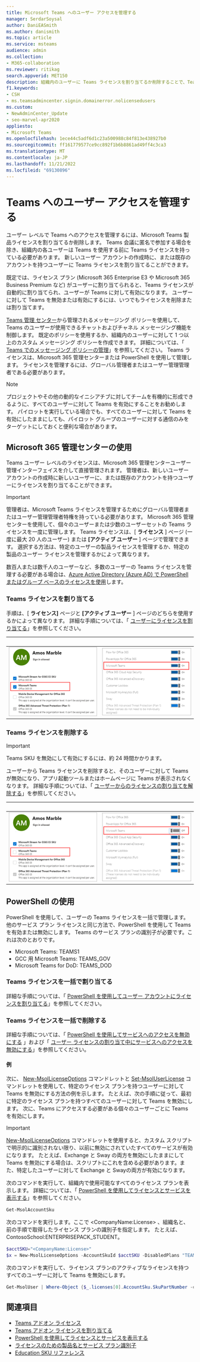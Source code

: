 ```yaml
---
title: Microsoft Teams へのユーザー アクセスを管理する
manager: SerdarSoysal
author: DaniEASmith
ms.author: danismith
ms.topic: article
ms.service: msteams
audience: admin
ms.collection:
- M365-collaboration
ms.reviewer: ritikag
search.appverid: MET150
description: 組織内のユーザーに Teams ライセンスを割り当てるか削除することで、Teams へのユーザー アクセスを管理する方法について説明します。
f1.keywords:
- CSH
- ms.teamsadmincenter.signin.domainerror.nolicensedusers
ms.custom:
- NewAdminCenter_Update
- seo-marvel-apr2020
appliesto:
- Microsoft Teams
ms.openlocfilehash: 1ece44c5adf6d1c23a500988c84f813e438927b0
ms.sourcegitcommit: ff161779577ce9cc892f1b6b8861ad49ff4c3ca3
ms.translationtype: MT
ms.contentlocale: ja-JP
ms.lasthandoff: 11/21/2022
ms.locfileid: "69130896"
---
```

# <a name="manage-user-access-to-teams"></a>Teams へのユーザー アクセスを管理する

ユーザー レベルで Teams へのアクセスを管理するには、Microsoft Teams 製品ライセンスを割り当てるか削除します。 Teams 会議に匿名で参加する場合を除き、組織内の各ユーザーは Teams を使用する前に Teams ライセンスを持っている必要があります。 新しいユーザー アカウントの作成時に、または既存のアカウントを持つユーザーに Teams ライセンスを割り当てることができます。

既定では、ライセンス プラン (Microsoft 365 Enterprise E3 や Microsoft 365 Business Premium など) がユーザーに割り当てられると、Teams ライセンスが自動的に割り当てられ、ユーザーが Teams に対して有効になります。 ユーザーに対して Teams を無効または有効にするには、いつでもライセンスを削除または割り当てます。

<a href="https://go.microsoft.com/fwlink/p/?linkid=2024339" target="_blank">Teams 管理 センター</a>から管理されるメッセージング ポリシーを使用して、Teams のユーザーが使用できるチャットおよびチャネル メッセージング機能を制御します。 既定のポリシーを使用するか、組織内のユーザーに対して 1 つ以上のカスタム メッセージング ポリシーを作成できます。 詳細については、「 [Teams でのメッセージング ポリシーの管理](messaging-policies-in-teams.md)」を参照してください。
Teams ライセンスは、Microsoft 365 管理センターまたは PowerShell を使用して管理します。 ライセンスを管理するには、グローバル管理者またはユーザー管理管理者である必要があります。

> [!NOTE]
> プロジェクトやその他の動的なイニシアチブに対してチームを有機的に形成できるように、すべてのユーザーに対して Teams を有効にすることをお勧めします。 パイロットを実行している場合でも、すべてのユーザーに対して Teams を有効にしたままにしても、パイロット グループのユーザーに対する通信のみをターゲットにしておくと便利な場合があります。

## <a name="using-the-microsoft-365-admin-center"></a>Microsoft 365 管理センターの使用

Teams ユーザー レベルのライセンスは、Microsoft 365 管理センターユーザー管理インターフェイスを介して直接管理されます。 管理者は、新しいユーザー アカウントの作成時に新しいユーザーに、または既存のアカウントを持つユーザーにライセンスを割り当てることができます。

> [!IMPORTANT]
> 管理者は、Microsoft Teams ライセンスを管理するためにグローバル管理者またはユーザー管理管理者特権を持っている必要があります。
Microsoft 365 管理センターを使用して、個々のユーザーまたは少数のユーザーセットの Teams ライセンスを一度に管理します。 Teams ライセンスは、[ **ライセンス** ] ページ (一度に最大 20 人のユーザー) または **[アクティブ ユーザー** ] ページで管理できます。 選択する方法は、特定のユーザーの製品ライセンスを管理するか、特定の製品のユーザー ライセンスを管理するかによって異なります。

数百人または数千人のユーザーなど、多数のユーザーの Teams ライセンスを管理する必要がある場合は、[Azure Active Directory (Azure AD) で PowerShell またはグループ ベースのライセンスを](/azure/active-directory/users-groups-roles/licensing-groups-assign)[使用](#using-powershell)します。 

### <a name="assign-a-teams-license"></a>Teams ライセンスを割り当てる

手順は、[ **ライセンス]** ページと **[アクティブ ユーザー** ] ページのどちらを使用するかによって異なります。  詳細な手順については、「 [ユーザーにライセンスを割り当てる](/microsoft-365/admin/manage/assign-licenses-to-users)」を参照してください。

|&nbsp;|&nbsp;|
|---------|---------|
|![ユーザーに対して有効になっている Teams ライセンスのスクリーンショット 1。](media/assign-teams-licenses-1.png)    | ![ユーザーに対して有効になっている Teams ライセンスのスクリーンショット 2](media/assign-teams-licenses-2.png)        |

### <a name="remove-a-teams-license"></a>Teams ライセンスを削除する

> [!IMPORTANT]
> Teams SKU を無効にして有効にするには、約 24 時間かかります。

ユーザーから Teams ライセンスを削除すると、そのユーザーに対して Teams が無効になり、アプリ起動ツールまたはホームページに Teams が表示されなくなります。 詳細な手順については、「 [ユーザーからのライセンスの割り当てを解除する](/microsoft-365/admin/manage/remove-licenses-from-users)」を参照してください。

|&nbsp;|&nbsp;|
|---------|---------|
|![ユーザーに対して無効になっている Teams ライセンスのスクリーンショット 1。](media/remove-teams-licenses-1.png)    | ![ユーザーに対して無効になっている Teams ライセンスのスクリーンショット 2](media/remove-teams-licenses-2.png)        |

## <a name="using-powershell"></a>PowerShell の使用

PowerShell を使用して、ユーザーの Teams ライセンスを一括で管理します。 他のサービス プラン ライセンスと同じ方法で、PowerShell を使用して Teams を有効または無効にします。 Teams のサービス プランの識別子が必要です。これは次のとおりです。

- Microsoft Teams: TEAMS1
- GCC 用 Microsoft Teams: TEAMS_GOV
- Microsoft Teams for DoD: TEAMS_DOD

### <a name="assign-teams-licenses-in-bulk"></a>Teams ライセンスを一括で割り当てる

詳細な手順については、「 [PowerShell を使用してユーザー アカウントにライセンスを割り当てる](/office365/enterprise/powershell/assign-licenses-to-user-accounts-with-office-365-powershell)」を参照してください。

### <a name="remove-teams-licenses-in-bulk"></a>Teams ライセンスを一括で削除する

詳細な手順については、「 [PowerShell を使用してサービスへのアクセスを無効にする](/office365/enterprise/powershell/disable-access-to-services-with-office-365-powershell) 」および「 [ユーザー ライセンスの割り当て中にサービスへのアクセスを無効にする](/office365/enterprise/powershell/disable-access-to-services-while-assigning-user-licenses)」を参照してください。

#### <a name="example"></a>例 

次に、 [New-MsolLicenseOptions](/powershell/module/msonline/new-msollicenseoptions) コマンドレットと [Set-MsolUserLicense](/powershell/module/msonline/set-msoluserlicense) コマンドレットを使用して、特定のライセンス プランを持つユーザーに対して Teams を無効にする方法の例を示します。 たとえば、次の手順に従って、最初に特定のライセンス プランを持つすべてのユーザーに対して Teams を無効にします。 次に、Teams にアクセスする必要がある個々のユーザーごとに Teams を有効にします。

> [!IMPORTANT]
> [New-MsolLicenseOptions](/powershell/module/msonline/new-msollicenseoptions) コマンドレットを使用すると、カスタム スクリプトで明示的に識別されない限り、以前に無効にされていたすべてのサービスが有効になります。 たとえば、Exchange と Sway の両方を無効にしたままにして Teams を無効にする場合は、スクリプトにこれを含める必要があります。また、特定したユーザーに対して Exchange と Swayの両方が有効になります。

次のコマンドを実行して、組織内で使用可能なすべてのライセンス プランを表示します。 詳細については、「 [PowerShell を使用してライセンスとサービスを表示する](/office365/enterprise/powershell/view-licenses-and-services-with-office-365-powershell)」を参照してください。


```powershell
Get-MsolAccountSku
```

次のコマンドを実行します。ここで \<CompanyName:License> 、組織名と、前の手順で取得したライセンス プランの識別子を指定します。 たとえば、ContosoSchool:ENTERPRISEPACK_STUDENT。

```powershell
$acctSKU="<CompanyName:License>"
$x = New-MsolLicenseOptions -AccountSkuId $acctSKU -DisabledPlans "TEAMS1"
```

次のコマンドを実行して、ライセンス プランのアクティブなライセンスを持つすべてのユーザーに対して Teams を無効にします。

```powershell
Get-MsolUser | Where-Object {$_.licenses[0].AccountSku.SkuPartNumber -eq  ($acctSKU).Substring($acctSKU.IndexOf(":")+1,  $acctSKU.Length-$acctSKU.IndexOf(":")-1) -and $_.IsLicensed -eq $True} |  Set-MsolUserLicense -LicenseOptions $x
```

## <a name="related-topics"></a>関連項目

- [Teams アドオン ライセンス](teams-add-on-licensing/microsoft-teams-add-on-licensing.md)
- [Teams アドオン ライセンスを割り当てる](teams-add-on-licensing/assign-teams-add-on-licenses.md)
- [PowerShell を使用してライセンスとサービスを表示する](/office365/enterprise/powershell/view-licenses-and-services-with-office-365-powershell)
- [ライセンスのための製品名とサービス プラン識別子](/azure/active-directory/users-groups-roles/licensing-service-plan-reference)
- [Education SKU リファレンス](sku-reference-edu.md)
